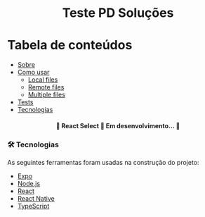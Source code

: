 <h1 align="center">Teste PD Soluções</h1>

Tabela de conteúdos
=================
<!--ts-->
   * [Sobre](#Sobre)
   * [Como usar](#como-usar)
      * [Local files](#local-files)
      * [Remote files](#remote-files)
      * [Multiple files](#multiple-files)
   * [Tests](#testes)
   * [Tecnologias](#tecnologias)
<!--te-->

<h4 align="center"> 
	🚧  React Select 🚀 Em desenvolvimento...  🚧
</h4>

### 🛠 Tecnologias

As seguintes ferramentas foram usadas na construção do projeto:

- [Expo](https://expo.io/)
- [Node.js](https://nodejs.org/en/)
- [React](https://pt-br.reactjs.org/)
- [React Native](https://reactnative.dev/)
- [TypeScript](https://www.typescriptlang.org/)
